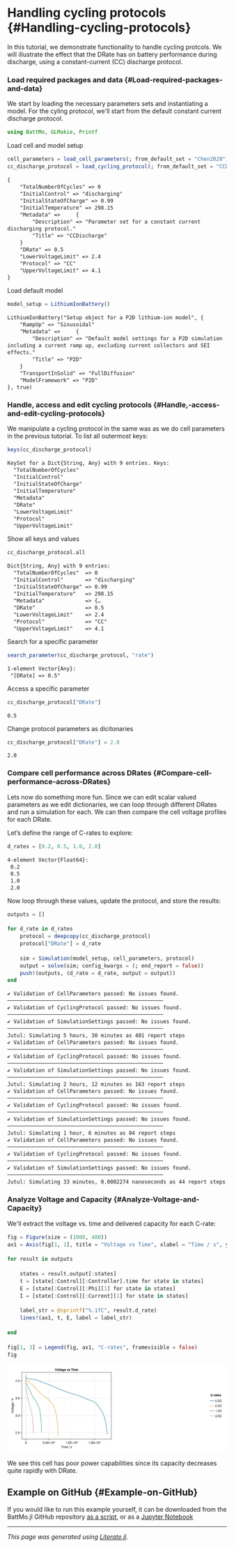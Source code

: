 


# Handling cycling protocols {#Handling-cycling-protocols}

In this tutorial, we demonstrate functionality to handle cycling protcols. We will illustrate the effect that the DRate has on battery performance during discharge, using a constant-current (CC) discharge protocol.

### Load required packages and data {#Load-required-packages-and-data}

We start by loading the necessary parameters sets and instantiating a model. For the cyling protocol, we&#39;ll start from the default constant current discharge protocol.

```julia
using BattMo, GLMakie, Printf
```


Load cell and model setup

```julia
cell_parameters = load_cell_parameters(; from_default_set = "Chen2020")
cc_discharge_protocol = load_cycling_protocol(; from_default_set = "CCDischarge")
```


```ansi
{
    "TotalNumberOfCycles" => 0
    "InitialControl" => "discharging"
    "InitialStateOfCharge" => 0.99
    "InitialTemperature" => 298.15
    "Metadata" =>     {
        "Description" => "Parameter set for a constant current discharging protocol."
        "Title" => "CCDischarge"
    }
    "DRate" => 0.5
    "LowerVoltageLimit" => 2.4
    "Protocol" => "CC"
    "UpperVoltageLimit" => 4.1
}
```


Load default model

```julia
model_setup = LithiumIonBattery()
```


```ansi
LithiumIonBattery("Setup object for a P2D lithium-ion model", {
    "RampUp" => "Sinusoidal"
    "Metadata" =>     {
        "Description" => "Default model settings for a P2D simulation including a current ramp up, excluding current collectors and SEI effects."
        "Title" => "P2D"
    }
    "TransportInSolid" => "FullDiffusion"
    "ModelFramework" => "P2D"
}, true)
```


### Handle, access and edit cycling protocols {#Handle,-access-and-edit-cycling-protocols}

We manipulate a cycling protocol in the same was as we do cell parameters in the previous tutorial. To list all outermost keys:

```julia
keys(cc_discharge_protocol)
```


```ansi
KeySet for a Dict{String, Any} with 9 entries. Keys:
  "TotalNumberOfCycles"
  "InitialControl"
  "InitialStateOfCharge"
  "InitialTemperature"
  "Metadata"
  "DRate"
  "LowerVoltageLimit"
  "Protocol"
  "UpperVoltageLimit"
```


Show all keys and values

```julia
cc_discharge_protocol.all
```


```ansi
Dict{String, Any} with 9 entries:
  "TotalNumberOfCycles"  => 0
  "InitialControl"       => "discharging"
  "InitialStateOfCharge" => 0.99
  "InitialTemperature"   => 298.15
  "Metadata"             => {…
  "DRate"                => 0.5
  "LowerVoltageLimit"    => 2.4
  "Protocol"             => "CC"
  "UpperVoltageLimit"    => 4.1
```


Search for a specific parameter

```julia
search_parameter(cc_discharge_protocol, "rate")
```


```ansi
1-element Vector{Any}:
 "[DRate] => 0.5"
```


Access a specific parameter

```julia
cc_discharge_protocol["DRate"]
```


```ansi
0.5
```


Change protocol parameters as dicitonaries

```julia
cc_discharge_protocol["DRate"] = 2.0
```


```ansi
2.0
```


### Compare cell performance across DRates {#Compare-cell-performance-across-DRates}

Lets now do something more fun. Since we can edit scalar valued parameters as we edit dictionaries, we can loop through different DRates and run a simulation for each. We can then compare the cell voltage profiles for each DRate.

Let’s define the range of C-rates to explore:

```julia
d_rates = [0.2, 0.5, 1.0, 2.0]
```


```ansi
4-element Vector{Float64}:
 0.2
 0.5
 1.0
 2.0
```


Now loop through these values, update the protocol, and store the results:

```julia
outputs = []

for d_rate in d_rates
	protocol = deepcopy(cc_discharge_protocol)
	protocol["DRate"] = d_rate

	sim = Simulation(model_setup, cell_parameters, protocol)
	output = solve(sim; config_kwargs = (; end_report = false))
	push!(outputs, (d_rate = d_rate, output = output))
end
```


```ansi
✔️ Validation of CellParameters passed: No issues found.
──────────────────────────────────────────────────
✔️ Validation of CyclingProtocol passed: No issues found.
──────────────────────────────────────────────────
✔️ Validation of SimulationSettings passed: No issues found.
──────────────────────────────────────────────────
Jutul: Simulating 5 hours, 30 minutes as 401 report steps
✔️ Validation of CellParameters passed: No issues found.
──────────────────────────────────────────────────
✔️ Validation of CyclingProtocol passed: No issues found.
──────────────────────────────────────────────────
✔️ Validation of SimulationSettings passed: No issues found.
──────────────────────────────────────────────────
Jutul: Simulating 2 hours, 12 minutes as 163 report steps
✔️ Validation of CellParameters passed: No issues found.
──────────────────────────────────────────────────
✔️ Validation of CyclingProtocol passed: No issues found.
──────────────────────────────────────────────────
✔️ Validation of SimulationSettings passed: No issues found.
──────────────────────────────────────────────────
Jutul: Simulating 1 hour, 6 minutes as 84 report steps
✔️ Validation of CellParameters passed: No issues found.
──────────────────────────────────────────────────
✔️ Validation of CyclingProtocol passed: No issues found.
──────────────────────────────────────────────────
✔️ Validation of SimulationSettings passed: No issues found.
──────────────────────────────────────────────────
Jutul: Simulating 33 minutes, 0.0002274 nanoseconds as 44 report steps
```


### Analyze Voltage and Capacity {#Analyze-Voltage-and-Capacity}

We&#39;ll extract the voltage vs. time and delivered capacity for each C-rate:

```julia
fig = Figure(size = (1000, 400))
ax1 = Axis(fig[1, 1], title = "Voltage vs Time", xlabel = "Time / s", ylabel = "Voltage / V")

for result in outputs

	states = result.output[:states]
	t = [state[:Control][:Controller].time for state in states]
	E = [state[:Control][:Phi][1] for state in states]
	I = [state[:Control][:Current][1] for state in states]

	label_str = @sprintf("%.1fC", result.d_rate)
	lines!(ax1, t, E, label = label_str)

end

fig[1, 3] = Legend(fig, ax1, "C-rates", framevisible = false)
fig
```

![](mcadypt.jpeg)

We see this cell has poor power capabilities since its capacity decreases quite rapidly with DRate.

## Example on GitHub {#Example-on-GitHub}

If you would like to run this example yourself, it can be downloaded from the BattMo.jl GitHub repository [as a script](https://github.com/BattMoTeam/BattMo.jl/blob/main/examples/7_handle_cycling_protocols.jl), or as a [Jupyter Notebook](https://github.com/BattMoTeam/BattMo.jl/blob/gh-pages/dev/final_site/notebooks/7_handle_cycling_protocols.ipynb)


---


_This page was generated using [Literate.jl](https://github.com/fredrikekre/Literate.jl)._
